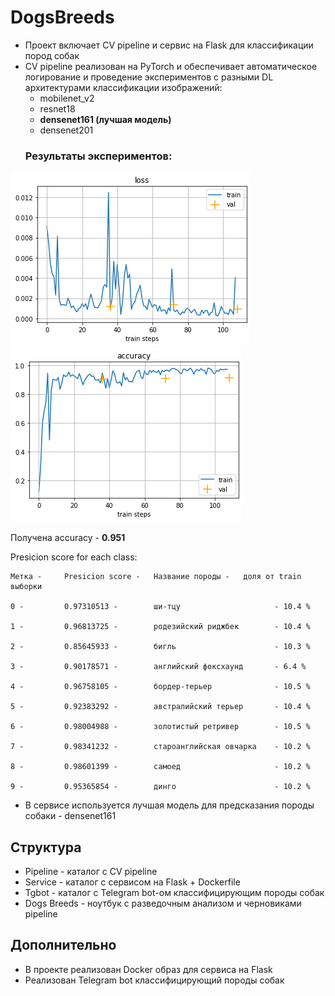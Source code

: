 # DogsBreeds

- Проект включает CV pipeline и сервис на Flask для классификации пород собак
- CV pipeline реализован на PyTorch и обеспечивает автоматическое логирование
и проведение экспериментов с разными DL архитектурами классификации изображений:
    - mobilenet_v2
    - resnet18
    - **densenet161 (лучшая модель)**
    - densenet201
  ### Результаты экспериментов:
![plot](Pipeline/dataset/Loss_best_model.png)
![plot](Pipeline/dataset/Accuracy_best_model.png)

Получена accuracy - **0.951**

Presicion score for each class:

    Метка -     Presicion score -   Название породы -   доля от train выборки

    0 -         0.97310513 -        ши-тцу                     - 10.4 %

    1 -         0.96813725 -        родезийский риджбек        - 10.4 %

    2 -         0.85645933 -        бигль                      - 10.3 %

    3 -         0.90178571 -        английский фоксхаунд       - 6.4 %

    4 -         0.96758105 -        бордер-терьер              - 10.5 %

    5 -         0.92383292 -        австралийский терьер       - 10.4 %

    6 -         0.98004988 -        золотистый ретривер        - 10.5 %

    7 -         0.98341232 -        староанглийская овчарка    - 10.2 %

    8 -         0.98601399 -        самоед                     - 10.2 %

    9 -         0.95365854 -        динго                      - 10.2 %

- В сервисе используется лучшая модель для предсказания породы собаки - densenet161

## Структура

- Pipeline - каталог с CV pipeline
- Service - каталог с сервисом на Flask + Dockerfile
- Tgbot - каталог с Telegram bot-ом классифицирующим породы собак
- Dogs Breeds - ноутбук с разведочным анализом и черновиками pipeline

## Дополнительно
- В проекте реализован Docker образ для сервиса на Flask
- Реализован Telegram bot классифицирующий породы собак